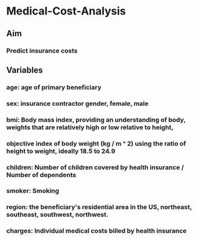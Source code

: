 # Medical-Cost-Analysis

## Aim
### Predict insurance costs

## Variables

### age: age of primary beneficiary
### sex: insurance contractor gender, female, male
### bmi: Body mass index, providing an understanding of body, weights that are relatively high or low relative to height,
### objective index of body weight (kg / m ^ 2) using the ratio of height to weight, ideally 18.5 to 24.9
### children: Number of children covered by health insurance / Number of dependents
### smoker: Smoking
### region: the beneficiary's residential area in the US, northeast, southeast, southwest, northwest.
### charges: Individual medical costs billed by health insurance

